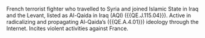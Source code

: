  French terrorist fighter who travelled to Syria and joined Islamic State in 
Iraq and the Levant, listed as Al-Qaida in Iraq (AQI) ({{QE.J.115.04}}). Active in 
radicalizing and propagating Al-Qaida’s ({{QE.A.4.01}}) ideology through the 
Internet. Incites violent activities against France. 
